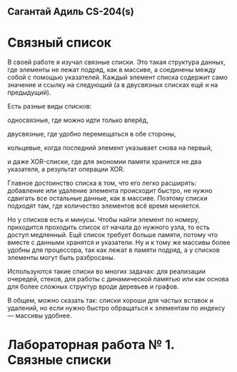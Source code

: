 ## Сагантай Адиль CS-204(s) 
# Связный список

В своей работе я изучал связные списки. Это такая структура данных, где элементы не лежат подряд, как в массиве, а соединены между собой с помощью указателей. Каждый элемент списка содержит само значение и ссылку на следующий (а в двусвязных списках ещё и на предыдущий).

Есть разные виды списков:

односвязные, где можно идти только вперёд,

двусвязные, где удобно перемещаться в обе стороны,

кольцевые, когда последний элемент указывает снова на первый,

и даже XOR-списки, где для экономии памяти хранится не два указателя, а результат операции XOR.

Главное достоинство списка в том, что его легко расширять: добавление или удаление элемента происходит быстро, не нужно сдвигать все остальные данные, как в массиве. Поэтому списки подходят там, где количество элементов всё время меняется.

Но у списков есть и минусы. Чтобы найти элемент по номеру, приходится проходить список от начала до нужного узла, то есть доступ медленный. Ещё список требует больше памяти, потому что вместе с данными хранятся и указатели. Ну и к тому же массивы более удобны для процессора, так как лежат в памяти подряд, а у списков элементы могут быть разбросаны.

Используются такие списки во многих задачах: для реализации очередей, стеков, для работы с динамической памятью или как основа для более сложных структур вроде деревьев и графов.

В общем, можно сказать так: списки хороши для частых вставок и удалений, но если нужно быстро обращаться к элементам по индексу — массивы удобнее.

# Лабораторная работа № 1. Связные списки


